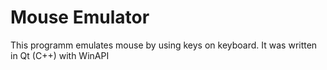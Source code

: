 # Mouse Emulator

This programm emulates mouse by using keys on keyboard. It was written in Qt (C++) with WinAPI 
